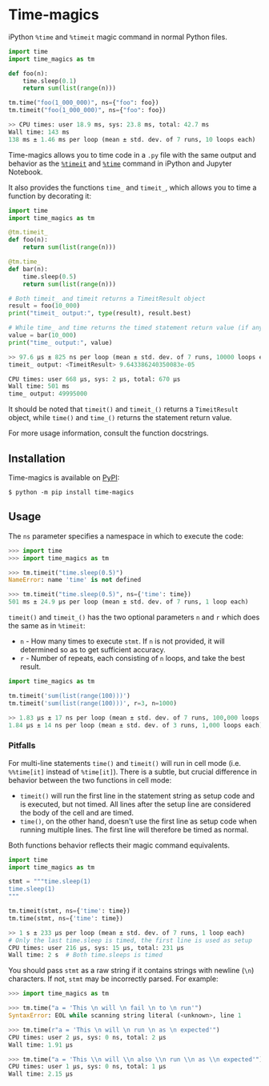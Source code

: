# Time-magics

iPython `%time` and `%timeit` magic command in normal Python files.

```python
import time
import time_magics as tm

def foo(n):
    time.sleep(0.1)
    return sum(list(range(n)))

tm.time("foo(1_000_000)", ns={"foo": foo})
tm.timeit("foo(1_000_000)", ns={"foo": foo})

>> CPU times: user 18.9 ms, sys: 23.8 ms, total: 42.7 ms
Wall time: 143 ms
138 ms ± 1.46 ms per loop (mean ± std. dev. of 7 runs, 10 loops each)
```

Time-magics allows you to time code in a `.py` file with the same output and behavior as the
[`%timeit`](https://ipython.readthedocs.io/en/stable/interactive/magics.html#magic-timeit)
and [`%time`](https://ipython.readthedocs.io/en/stable/interactive/magics.html#magic-time)
command in iPython and Jupyter Notebook.

It also provides the functions `time_` and `timeit_`, which allows you to time a function by
decorating it:

```python
import time
import time_magics as tm

@tm.timeit_
def foo(n):
    return sum(list(range(n)))

@tm.time_
def bar(n):
    time.sleep(0.5)
    return sum(list(range(n)))

# Both timeit_ and timeit returns a TimeitResult object
result = foo(10_000)
print("timeit_ output:", type(result), result.best)

# While time_ and time returns the timed statement return value (if any)
value = bar(10_000)
print("time_ output:", value)

>> 97.6 µs ± 825 ns per loop (mean ± std. dev. of 7 runs, 10000 loops each)
timeit_ output: <TimeitResult> 9.643386240350083e-05

CPU times: user 668 µs, sys: 2 µs, total: 670 µs
Wall time: 501 ms
time_ output: 49995000
```

It should be noted that `timeit()` and `timeit_()` returns a `TimeitResult` object, while
`time()` and `time_()` returns the statement return value.

For more usage information, consult the function docstrings.

## Installation

Time-magics is available on [PyPI](https://pypi.org/project/time-magics/):

```console
$ python -m pip install time-magics
```

## Usage

The `ns` parameter specifies a namespace in which to execute the code:

```python
>>> import time
>>> import time_magics as tm

>>> tm.timeit("time.sleep(0.5)")
NameError: name 'time' is not defined

>>> tm.timeit("time.sleep(0.5)", ns={'time': time})
501 ms ± 24.9 µs per loop (mean ± std. dev. of 7 runs, 1 loop each)
```

`timeit()` and `timeit_()` has the two optional parameters `n` and `r` which does the same
as in `%timeit`:
- `n` - How many times to execute `stmt`. If `n` is not provided, it will determined so as
 to get sufficient accuracy.
- `r` - Number of repeats, each consisting of `n` loops, and take the best result.

```python
import time_magics as tm

tm.timeit('sum(list(range(100)))')
tm.timeit('sum(list(range(100)))', r=3, n=1000)

>> 1.83 µs ± 17 ns per loop (mean ± std. dev. of 7 runs, 100,000 loops each)
1.84 µs ± 14 ns per loop (mean ± std. dev. of 3 runs, 1,000 loops each)
```

###  Pitfalls

For multi-line statements `time()` and `timeit()` will run in cell mode (i.e. `%%time[it]`
instead of `%time[it]`). There is a subtle, but crucial difference in behavior between the
 two functions in cell mode:

- `timeit()` will run the first line in the statement string as setup code and is executed, but not
timed. All lines after the setup line are considered the body of the cell and are timed.
- `time()`, on the other hand, doesn't use the first line as setup code when running multiple
lines. The first line will therefore be timed as normal.

Both functions behavior reflects their magic command equivalents.

```python
import time
import time_magics as tm

stmt = """time.sleep(1)
time.sleep(1)
"""

tm.timeit(stmt, ns={'time': time})
tm.time(stmt, ns={'time': time})

>> 1 s ± 233 µs per loop (mean ± std. dev. of 7 runs, 1 loop each)
# Only the last time.sleep is timed, the first line is used as setup
CPU times: user 216 µs, sys: 15 µs, total: 231 µs
Wall time: 2 s  # Both time.sleeps is timed
```

You should pass `stmt` as a raw string if it contains strings with newline (`\n`) characters.
If not, `stmt` may be incorrectly parsed. For example:

```python
>>> import time_magics as tm

>>> tm.time("a = 'This \n will \n fail \n to \n run'")
SyntaxError: EOL while scanning string literal (<unknown>, line 1

>>> tm.time(r"a = 'This \n will \n run \n as \n expected'")
CPU times: user 2 µs, sys: 0 ns, total: 2 µs
Wall time: 1.91 µs

>>> tm.time("a = 'This \\n will \\n also \\n run \\n as \\n expected'")
CPU times: user 1 µs, sys: 0 ns, total: 1 µs
Wall time: 2.15 µs
```
